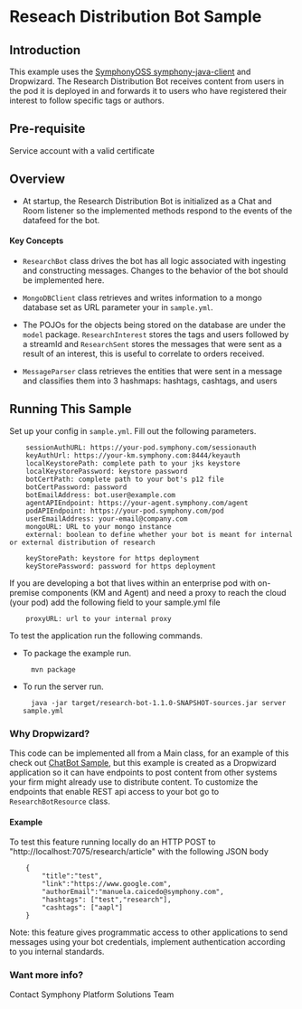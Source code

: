 # Reseach Distribution Bot Sample

## Introduction

This example uses the [SymphonyOSS symphony-java-client](https://github.com/symphonyoss/symphony-java-client) and Dropwizard. The Research Distribution Bot receives content from users in the pod it is deployed in and forwards it to users who have registered their interest to follow specific tags or authors.
## Pre-requisite

Service account with a valid certificate

## Overview

* At startup, the Research Distribution Bot is initialized as a Chat and Room listener so the implemented methods respond to the events of the datafeed for the bot.

#### Key Concepts

* `ResearchBot` class drives the bot has all logic associated with ingesting and constructing messages. Changes to the behavior of the bot should be implemented here.

* `MongoDBClient` class retrieves and writes information to a mongo database set as URL parameter your in `sample.yml`. 

* The POJOs for the objects being stored on the database are under the `model` package. `ResearchInterest` stores the tags and users followed by a streamId and `ResearchSent` stores the messages that were sent as a result of an interest, this is useful to correlate to orders received.

* `MessageParser` class retrieves the entities that were sent in a message and classifies them into 3 hashmaps: hashtags, cashtags, and users



## Running This Sample

Set up your config in `sample.yml`. Fill out the following parameters.

        sessionAuthURL: https://your-pod.symphony.com/sessionauth
        keyAuthUrl: https://your-km.symphony.com:8444/keyauth
        localKeystorePath: complete path to your jks keystore
        localKeystorePassword: keystore password
        botCertPath: complete path to your bot's p12 file
        botCertPassword: password
        botEmailAddress: bot.user@example.com
        agentAPIEndpoint: https://your-agent.symphony.com/agent
        podAPIEndpoint: https://your-pod.symphony.com/pod
        userEmailAddress: your-email@company.com
        mongoURL: URL to your mongo instance
        external: boolean to define whether your bot is meant for internal or external distribution of research
        
        keyStorePath: keystore for https deployment
        keyStorePassword: password for https deployment

If you are developing a bot that lives within an enterprise pod with on-premise components (KM and Agent) and need a proxy to reach the cloud (your pod) add the following field to your sample.yml file

        proxyURL: url to your internal proxy


To test the application run the following commands.

* To package the example run.

        mvn package

* To run the server run.

        java -jar target/research-bot-1.1.0-SNAPSHOT-sources.jar server sample.yml
        
### Why Dropwizard?
This code can be implemented all from a Main class, for an example of this check out [ChatBot Sample](https://github.com/symphonysa/ChatBotSample), but this example is created as a Dropwizard application so it can have endpoints to post content from other systems your firm might already use to distribute content. To customize the endpoints that enable REST api access to your bot go to `ResearchBotResource` class.

#### Example

To test this feature running locally do an HTTP POST to  "http://localhost:7075/research/article" with the following JSON body

        {
            "title":"test",
            "link":"https://www.google.com",
            "authorEmail":"manuela.caicedo@symphony.com",
            "hashtags": ["test","research"],
            "cashtags": ["aapl"]
        }
        
Note: this feature gives programmatic access to other applications to send messages using your bot credentials, implement authentication according to you internal standards.

### Want more info?
Contact Symphony Platform Solutions Team
